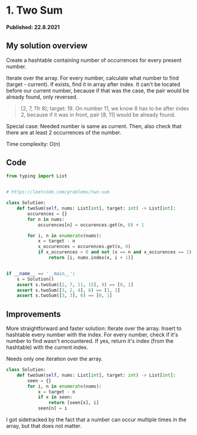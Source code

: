 # 1. Two Sum
#### Published: 22.8.2021

## My solution overview
Create a hashtable containing number of occurrences for every present number.

Iterate over the array. For every number, calculate what number to find (target - current).
If exists, find it in array after index. It can't be located before our current number, because if that was the case, the pair would be already found, only reversed.

> [2, 7, 11r 8]; target: 19. 
> On number 11, we know 8 has to be after index 2, because if it was in front, pair [8, 11] would be already found.

Special case: Needed number is same as current. Then, also check that there are at least 2 occurrences of the number.

Time complexity: O(n)


## Code

```python
from typing import List


# https://leetcode.com/problems/two-sum

class Solution:
    def twoSum(self, nums: List[int], target: int) -> List[int]:
        occurences = {}
        for n in nums:
            occurences[n] = occurences.get(n, 0) + 1

        for i, n in enumerate(nums):
            x = target - n
            x_occurences = occurences.get(x, 0)
            if x_occurences > 0 and not (x == n and x_occurences == 1):
                return [i, nums.index(x, i + 1)]


if __name__ == '__main__':
    s = Solution()
    assert s.twoSum([2, 7, 11, 15], 9) == [0, 1]
    assert s.twoSum([3, 2, 4], 6) == [1, 2]
    assert s.twoSum([3, 3], 6) == [0, 1]
```

## Improvements
More straightforward and faster solution: Iterate over the array. Insert to hashtable every number with the index. For every number, check if it's number to find wasn't encountered. If yes, return it's index  (from the hashtable) with the current index.

Needs only one iteration over the array.

```python
class Solution:
    def twoSum(self, nums: List[int], target: int) -> List[int]:
        seen = {}
        for i, n in enumerate(nums):
            x = target - n
            if x in seen:
                return [seen[x], i]
            seen[n] = i
```

I got sidetracked by the fact that a number can occur multiple times in the array, but that does not matter.

